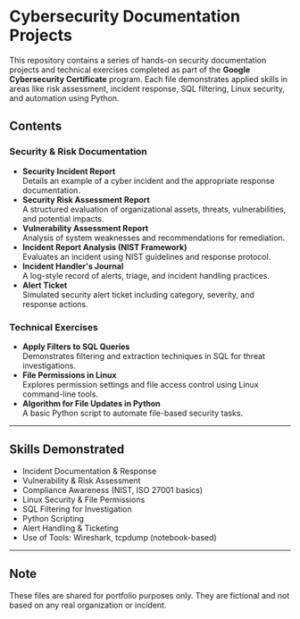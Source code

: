 # Cybersecurity Documentation Projects

This repository contains a series of hands-on security documentation projects and technical exercises completed as part of the **Google Cybersecurity Certificate** program. Each file demonstrates applied skills in areas like risk assessment, incident response, SQL filtering, Linux security, and automation using Python.

## Contents

### Security & Risk Documentation
- **Security Incident Report**  
  Details an example of a cyber incident and the appropriate response documentation.
- **Security Risk Assessment Report**  
  A structured evaluation of organizational assets, threats, vulnerabilities, and potential impacts.
- **Vulnerability Assessment Report**  
  Analysis of system weaknesses and recommendations for remediation.
- **Incident Report Analysis (NIST Framework)**  
  Evaluates an incident using NIST guidelines and response protocol.
- **Incident Handler's Journal**  
  A log-style record of alerts, triage, and incident handling practices.
- **Alert Ticket**  
  Simulated security alert ticket including category, severity, and response actions.

### Technical Exercises
- **Apply Filters to SQL Queries**  
  Demonstrates filtering and extraction techniques in SQL for threat investigations.
- **File Permissions in Linux**  
  Explores permission settings and file access control using Linux command-line tools.
- **Algorithm for File Updates in Python**  
  A basic Python script to automate file-based security tasks.

---

## Skills Demonstrated
- Incident Documentation & Response  
- Vulnerability & Risk Assessment  
- Compliance Awareness (NIST, ISO 27001 basics)  
- Linux Security & File Permissions  
- SQL Filtering for Investigation  
- Python Scripting  
- Alert Handling & Ticketing  
- Use of Tools: Wireshark, tcpdump (notebook-based)

---

## Note
These files are shared for portfolio purposes only. They are fictional and not based on any real organization or incident.

